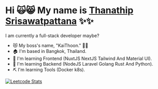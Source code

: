 Hi 🙀😸 My name is [Thanathip Srisawatpattana](https://github.com/thanathip41) ✨✨
===========================================

I am currently a full-stack developer maybe?

* 😻 My boss's name, "KaiThoon." 🥚🍳
* 🏠  I'm based in Bangkok, Thailand.
* 📘  I'm learning Frontend (NuxtJS NextJS Tailwind And Material UI).
* 📖  I'm learning Backend (NodeJS Laravel Golang Rust And Python).
* ⛏️  I'm learning Tools (Docker k8s).


[![Leetcode Stats](https://leetcard.jacoblin.cool/thanathip41?theme=dark)](https://leetcode.com/thanathip41)


